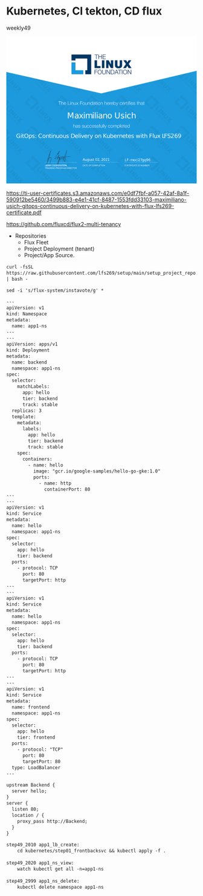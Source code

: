 # Kubernetes, CI tekton, CD flux
weekly49

[![GitOps Continuous Delivery on Kubernetes with Flux lfs269 Certificate, Linux Fundation](https://raw.githubusercontent.com/maximilianou/weekly49/main/share/maximiliano-usich-gitops-continuous-delivery-on-kubernetes-with-flux-lfs269-certificate.png)](https://raw.githubusercontent.com/maximilianou/weekly49/main/share/maximiliano-usich-gitops-continuous-delivery-on-kubernetes-with-flux-lfs269-certificate.png)

<https://ti-user-certificates.s3.amazonaws.com/e0df7fbf-a057-42af-8a1f-590912be5460/3499b883-e4e1-41cf-8487-1553fdd33103-maximiliano-usich-gitops-continuous-delivery-on-kubernetes-with-flux-lfs269-certificate.pdf>

<https://github.com/fluxcd/flux2-multi-tenancy>

- Repositories
  - Flux Fleet
  - Project Deployment (tenant)
  - Project/App Source.

```
curl -fsSL https://raw.githubusercontent.com/lfs269/setup/main/setup_project_repo.sh | bash -
```

```
sed -i 's/flux-system/instavote/g' *
```    

```
---
apiVersion: v1
kind: Namespace
metadata:
  name: app1-ns
---
---
apiVersion: apps/v1
kind: Deployment
metadata:
  name: backend
  namespace: app1-ns
spec:
  selector:
    matchLabels:
      app: hello
      tier: backend
      track: stable
  replicas: 3
  template:
    metadata:
      labels:
        app: hello
        tier: backend
        track: stable
    spec:
      containers:
        - name: hello
          image: "gcr.io/google-samples/hello-go-gke:1.0"
          ports:
            - name: http
              containerPort: 80
---
---
apiVersion: v1
kind: Service
metadata:
  name: hello
  namespace: app1-ns
spec:
  selector:
    app: hello
    tier: backend
  ports:
    - protocol: TCP
      port: 80
      targetPort: http
---
---
apiVersion: v1
kind: Service
metadata:
  name: hello
  namespace: app1-ns
spec:
  selector:
    app: hello
    tier: backend
  ports:
    - protocol: TCP
      port: 80
      targetPort: http
---
---
apiVersion: v1
kind: Service
metadata:
  name: frontend
  namespace: app1-ns
spec:
  selector:
    app: hello
    tier: frontend
  ports:
    - protocol: "TCP"
      port: 80
      targetPort: 80
  type: LoadBalancer
---
```

```
upstream Backend {
  server hello;
}
server {
  listen 80;
  location / {
    proxy_pass http://Backend;
  }
}

```

```
step49_2010 app1_lb_create:
	cd kubernetes/step01_frontbacksvc && kubectl apply -f .

step49_2020 app1_ns_view:
	watch kubectl get all -n=app1-ns

step49_2999 app1_ns_delete:
	kubectl delete namespace app1-ns
```
